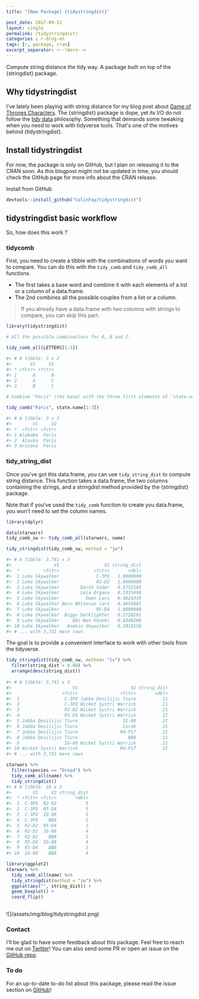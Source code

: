 ```yaml
---
title: "[New Package] {tidystringdist}"

post_date: 2017-09-11
layout: single
permalink: /tidystringdist/
categories : r-blog-en
tags: [r, package, cran]
excerpt_separator: <--!more--> 
---
```


Compute string distance the tidy way. A package built on top of the {stringdist} package.

## Why tidystringdist 

I've lately been playing with string distance for my blog post about [Game of Thrones Characters](http://colinfay.me/game-of-thrones-characters-r/). The {stringdist} package is dope, yet its I/O do not follow the [tidy data](http://vita.had.co.nz/papers/tidy-data.html) philosophy. Something that demands some tweaking when you need to work with tidyverse tools. That's one of the motives behind {tidystringdist}. 

## Install tidystringdist

For now, the package is only on GitHub, but I plan on releasing it to the CRAN soon. As this blogpost might not be updated in time, you should check the GitHub page for more info about the CRAN release. 

Install from GitHub

``` r
devtools::install_github("ColinFay/tidystringdist")
```


## tidystringdist basic workflow

So, how does this work ? 

### tidycomb

First, you need to create a tibble with the combinations of words you want to compare. You can do this with the `tidy_comb` and `tidy_comb_all` functions. 

+ The first takes a base word and combine it with each elements of a list or a column of a data.frame. 
+ The 2nd combines all the possible couples from a list or a column.

> If you already have a data.frame with two columns with strings to compare, you can skip this part.

``` r
library(tidystringdist)

# All the possible combinations for A, B and C.

tidy_comb_all(LETTERS[1:3])

#> # A tibble: 3 x 2
#>       V1     V2
#> * <fctr> <fctr>
#> 1      A      B
#> 2      A      C
#> 3      B      C
```

``` r
# Combine "Paris" (the base) with the three first elements of `state.name`. 

tidy_comb("Paris", state.name[1:3])

#> # A tibble: 3 x 2
#>        V1     V2
#> *  <fctr> <fctr>
#> 1 Alabama  Paris
#> 2  Alaska  Paris
#> 3 Arizona  Paris
```

### tidy_string_dist

Once you've got this data.frame, you can use `tidy_string_dist` to compute string distance. This function takes a data.frame, the two columns containing the strings, and a stringdist method provided by the {stringdist} package. 

Note that if you've used the `tidy_comb` function to create you data.frame, you won't need to set the column names.

``` r
library(dplyr)

data(starwars)
tidy_comb_sw <- tidy_comb_all(starwars, name)

tidy_stringdist(tidy_comb_sw, method = "jw")

#> # A tibble: 3,741 x 3
#>                V1                 V2 string_dist
#>  *         <fctr>             <fctr>       <dbl>
#>  1 Luke Skywalker              C-3PO   1.0000000
#>  2 Luke Skywalker              R2-D2   1.0000000
#>  3 Luke Skywalker        Darth Vader   0.5752165
#>  4 Luke Skywalker        Leia Organa   0.5335498
#>  5 Luke Skywalker          Owen Lars   0.4624339
#>  6 Luke Skywalker Beru Whitesun lars   0.4656085
#>  7 Luke Skywalker              R5-D4   1.0000000
#>  8 Luke Skywalker  Biggs Darklighter   0.5728291
#>  9 Luke Skywalker     Obi-Wan Kenobi   0.6349206
#> 10 Luke Skywalker   Anakin Skywalker   0.2816558
#> # ... with 3,731 more rows
```

The goal is to provide a convenient interface to work with other tools from the tidyverse.

``` r
tidy_stringdist(tidy_comb_sw, method= "lv") %>%
  filter(string_dist > 0.80) %>%
  arrange(desc(string_dist))
  
#> # A tibble: 3,741 x 3
#>                       V1                    V2 string_dist
#>                   <fctr>                <fctr>       <dbl>
#>  1                 C-3PO Jabba Desilijic Tiure          21
#>  2                 C-3PO Wicket Systri Warrick          21
#>  3                 R2-D2 Wicket Systri Warrick          21
#>  4                 R5-D4 Wicket Systri Warrick          21
#>  5 Jabba Desilijic Tiure                 IG-88          21
#>  6 Jabba Desilijic Tiure                 Cordé          21
#>  7 Jabba Desilijic Tiure                R4-P17          21
#>  8 Jabba Desilijic Tiure                   BB8          21
#>  9                 IG-88 Wicket Systri Warrick          21
#> 10 Wicket Systri Warrick                R4-P17          21
#> # ... with 3,731 more rows
```

``` r
starwars %>%
  filter(species == "Droid") %>%
  tidy_comb_all(name) %>%
  tidy_stringdist()
#> # A tibble: 10 x 3
#>        V1     V2 string_dist
#>  * <fctr> <fctr>       <dbl>
#>  1  C-3PO  R2-D2           5
#>  2  C-3PO  R5-D4           5
#>  3  C-3PO  IG-88           5
#>  4  C-3PO    BB8           5
#>  5  R2-D2  R5-D4           2
#>  6  R2-D2  IG-88           4
#>  7  R2-D2    BB8           5
#>  8  R5-D4  IG-88           4
#>  9  R5-D4    BB8           5
#> 10  IG-88    BB8           4
```

``` r
library(ggplot2)
starwars %>%
  tidy_comb_all(name) %>%
  tidy_stringdist(method = "jw") %>%
  ggplot(aes("", string_dist)) +
  geom_boxplot() +
  coord_flip()
  
```

![]/assets/img/blog/tidystringdist.png)

### Contact

I'll be glad to have some feedback about this package. Feel free to reach me out on [Twitter](http://www.twitter.com/_colinfay)! You can also send some PR or open an issue on the [GitHub repo](https://github.com/ColinFay/tidystringdist). 

### To do 

For an up-to-date to-do list about this package, please read the issue section on [GitHub](https://github.com/ColinFay/tidystringdist/issues)!






